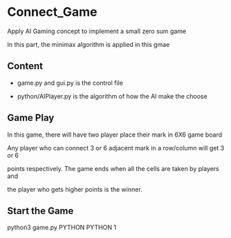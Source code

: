 # Connect_Game
Apply AI Gaming concept to implement a small zero sum game

In this part, the minimax algorithm is applied in this gmae 

## Content
* game.py and gui.py is the control file

* python/AIPlayer.py is the algorithm of how the AI make the choose

## Game Play
In this game, there will have two player place their mark in 6X6 game board 

Any player who can connect 3 or 6 adjacent mark in a row/column will get 3 or 6

points respectively. The game ends when all the cells are taken by players and

the player who gets higher points is the winner.  

## Start the Game

python3 game.py PYTHON PYTHON 1 
